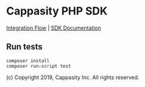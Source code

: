 # Cappasity PHP SDK
[Integration Flow](docs/flow.md) | [SDK Documentation](docs/sdk.md)

## Run tests
```
composer install
composer run-script test
```
(c) Copyright 2019, Cappasity Inc. All rights reserved.
